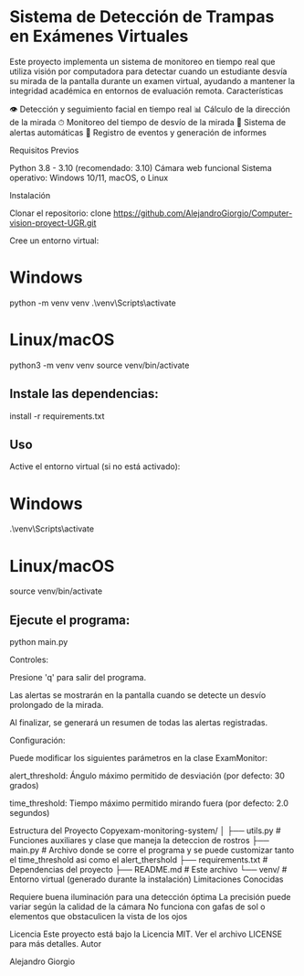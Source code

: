 # Sistema de Detección de Trampas en Exámenes Virtuales
Este proyecto implementa un sistema de monitoreo en tiempo real que utiliza visión por computadora para detectar cuando un estudiante desvía su mirada de la pantalla durante un examen virtual, ayudando a mantener la integridad académica en entornos de evaluación remota.
Características

👁 Detección y seguimiento facial en tiempo real
📊 Cálculo de la dirección de la mirada
⏱ Monitoreo del tiempo de desvío de la mirada
🚨 Sistema de alertas automáticas
📝 Registro de eventos y generación de informes

Requisitos Previos

Python 3.8 - 3.10 (recomendado: 3.10)
Cámara web funcional
Sistema operativo: Windows 10/11, macOS, o Linux

Instalación

Clonar el repositorio:
clone https://github.com/AlejandroGiorgio/Computer-vision-proyect-UGR.git

Cree un entorno virtual:

# Windows
python -m venv venv
.\venv\Scripts\activate

# Linux/macOS
python3 -m venv venv
source venv/bin/activate

## Instale las dependencias:

install -r requirements.txt

## Uso

Active el entorno virtual (si no está activado):

# Windows
.\venv\Scripts\activate

# Linux/macOS
source venv/bin/activate

## Ejecute el programa:

python main.py

Controles:

Presione 'q' para salir del programa. 

Las alertas se mostrarán en la pantalla cuando se detecte un desvío prolongado de la mirada. 

Al finalizar, se generará un resumen de todas las alertas registradas. 

Configuración: 

Puede modificar los siguientes parámetros en la clase ExamMonitor:

alert_threshold: Ángulo máximo permitido de desviación (por defecto: 30 grados)

time_threshold: Tiempo máximo permitido mirando fuera (por defecto: 2.0 segundos)

Estructura del Proyecto
Copyexam-monitoring-system/
│
├── utils.py       # Funciones auxiliares y clase que maneja la deteccion de rostros
├── main.py        # Archivo donde se corre el programa y se puede customizar tanto el time_threshold asi como el alert_thershold
├── requirements.txt      # Dependencias del proyecto
├── README.md            # Este archivo
└── venv/                # Entorno virtual (generado durante la instalación)
Limitaciones Conocidas

Requiere buena iluminación para una detección óptima
La precisión puede variar según la calidad de la cámara
No funciona con gafas de sol o elementos que obstaculicen la vista de los ojos

Licencia
Este proyecto está bajo la Licencia MIT. Ver el archivo LICENSE para más detalles.
Autor

Alejandro Giorgio